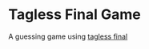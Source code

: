 # Tagless Final Game
A guessing game using [tagless final](https://okmij.org/ftp/tagless-final/course/lecture.pdf)
